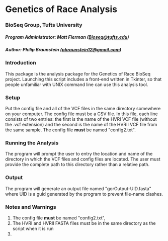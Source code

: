# Genetics of Race Analysis #
### BioSeq Group, Tufts University ###
##### Program Administrator: Matt Fierman (Bioseq@tufts.edu) #####
##### Author: Philip Braunstein (pbraunstein12@gmail.com) #####

### Introduction ###
This package is the analysis package for the Genetics of Race BioSeq project. Launching this script includes a front-end written in Tkinter, so that people unfamiliar with UNIX command line can use this analysis tool.

### Setup ###
Put the config file and all of the VCF files in the same directory somewhere on your computer. The config file must be a CSV file. In this file, each line consists of two entries: the first is the name of the HVRI VCF file (without the .vcf extension) and the second is the name of the HVRII VCF file from the same sample. The config file **must** be named "config2.txt".

### Running the Analysis ###
The program will prompt the user to entry the location and name of the directory in which the VCF files and config files are located. The user must provide the complete path to this directory rather than a relative path.

### Output ###
The program will generate an output file named "gorOutput-UID.fasta" where UID is a guid generated by the program to prevent file-name clashes.

### Notes and Warnings ###
1. The config file **must** be named "config2.txt",
2. The HVRI and HVRII FASTA files must be in the same directory as the script when it is run
3.